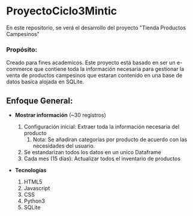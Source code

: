 # ProyectoCiclo3Mintic
En este repositorio, se verá el desarrollo del proyecto "Tienda Productos Campesinos" 

### Propósito:
Creado para fines academicos. Este proyecto está basado en ser un e-commerce que contiene toda la información necesaria para gestionar la venta de productos campesinos que estaran contenido en una base de datos basica alojada en SQLite.  

## Enfoque General:

* **Mostrar información** (~30 registros)
    1. Configuración inicial: Extraer toda la información necesaria del producto
        1. Nota: Se añadiran categorias por producto de acuerdo con las necesidades del usuario.
    1. Se estandarizan todos los datos en un unico Dataframe
    1. Cada mes (15 días): Actualizar todos el inventario de productos  
    
* **Tecnologías**
    1. HTML5
    1. Javascript
    1. CSS
    1. Python3
    1. SQLite
